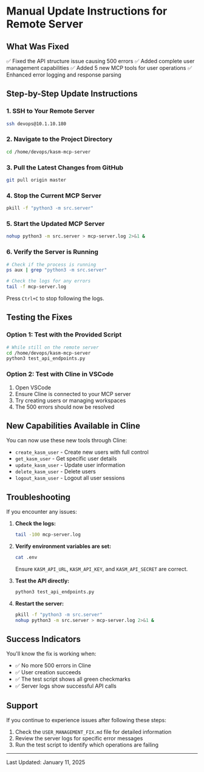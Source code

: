 # Manual Update Instructions for Remote Server

## What Was Fixed
✅ Fixed the API structure issue causing 500 errors
✅ Added complete user management capabilities
✅ Added 5 new MCP tools for user operations
✅ Enhanced error logging and response parsing

## Step-by-Step Update Instructions

### 1. SSH to Your Remote Server
```bash
ssh devops@10.1.10.180
```

### 2. Navigate to the Project Directory
```bash
cd /home/devops/kasm-mcp-server
```

### 3. Pull the Latest Changes from GitHub
```bash
git pull origin master
```

### 4. Stop the Current MCP Server
```bash
pkill -f "python3 -m src.server"
```

### 5. Start the Updated MCP Server
```bash
nohup python3 -m src.server > mcp-server.log 2>&1 &
```

### 6. Verify the Server is Running
```bash
# Check if the process is running
ps aux | grep "python3 -m src.server"

# Check the logs for any errors
tail -f mcp-server.log
```

Press `Ctrl+C` to stop following the logs.

## Testing the Fixes

### Option 1: Test with the Provided Script
```bash
# While still on the remote server
cd /home/devops/kasm-mcp-server
python3 test_api_endpoints.py
```

### Option 2: Test with Cline in VSCode
1. Open VSCode
2. Ensure Cline is connected to your MCP server
3. Try creating users or managing workspaces
4. The 500 errors should now be resolved

## New Capabilities Available in Cline

You can now use these new tools through Cline:
- `create_kasm_user` - Create new users with full control
- `get_kasm_user` - Get specific user details
- `update_kasm_user` - Update user information
- `delete_kasm_user` - Delete users
- `logout_kasm_user` - Logout all user sessions

## Troubleshooting

If you encounter any issues:

1. **Check the logs:**
   ```bash
   tail -100 mcp-server.log
   ```

2. **Verify environment variables are set:**
   ```bash
   cat .env
   ```
   Ensure `KASM_API_URL`, `KASM_API_KEY`, and `KASM_API_SECRET` are correct.

3. **Test the API directly:**
   ```bash
   python3 test_api_endpoints.py
   ```

4. **Restart the server:**
   ```bash
   pkill -f "python3 -m src.server"
   nohup python3 -m src.server > mcp-server.log 2>&1 &
   ```

## Success Indicators

You'll know the fix is working when:
- ✅ No more 500 errors in Cline
- ✅ User creation succeeds
- ✅ The test script shows all green checkmarks
- ✅ Server logs show successful API calls

## Support

If you continue to experience issues after following these steps:
1. Check the `USER_MANAGEMENT_FIX.md` file for detailed information
2. Review the server logs for specific error messages
3. Run the test script to identify which operations are failing

---
Last Updated: January 11, 2025
